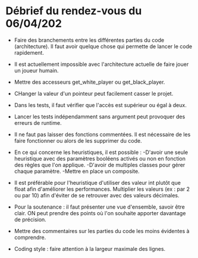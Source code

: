 # Débrief du rendez-vous du 06/04/202

- Faire des branchements entre les différentes parties du code (architecture). Il faut avoir quelque chose qui permette de lancer le code rapidement.

- Il est actuellement impossible avec l'architecture actuelle de faire jouer un joueur humain.

- Mettre des accesseurs get_white_player ou get_black_player.

- CHanger la valeur d'un pointeur peut facilement casser le projet.

- Dans les tests, il faut vérifier que l'accès est supérieur ou égal à deux.

- Lancer les tests indépendamment sans argument peut provoquer des erreurs de runtime.

- Il ne faut pas laisser des fonctions commentées. Il est nécessaire de les faire fonctionner ou alors de les supprimer du code.

- En ce qui concerne les heuristiques, il est possible :
    -D'avoir une seule heuristique avec des paramètres booléens activés ou non en fonction des règles que l'on applique.
    -D'avoir de multiples classes pour gérer chaque paramètre.
    -Mettre en place un composite.

- Il est préférable pour l'heuristique d'utiliser des valeur int plutôt que float afin d'améliorer les performances. Multiplier les valeurs (ex : par 2 ou par 10) afin d'éviter de se retrouver avec des valeurs décimales.

- Pour la soutenance : il faut présenter une vue d'ensemble, savoir être clair. ON peut prendre des points où l'on souhaite apporter davantage de précision.

- Mettre des commentaires sur les parties du code les moins évidentes à comprendre.

- Coding style : faire attention à la largeur maximale des lignes.
